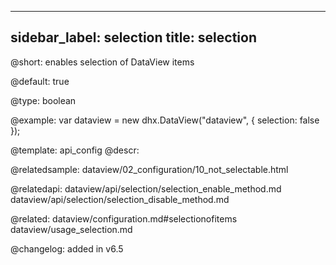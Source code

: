 
---
sidebar_label: selection
title: selection
---          

@short: enables selection of DataView items

@default: true



@type: boolean

@example: 
var dataview = new dhx.DataView("dataview", {
    selection: false
});


@template:	api_config
@descr: 



@relatedsample:
dataview/02_configuration/10_not_selectable.html

@relatedapi: dataview/api/selection/selection_enable_method.md
dataview/api/selection/selection_disable_method.md

@related: dataview/configuration.md#selectionofitems
dataview/usage_selection.md


@changelog: added in v6.5